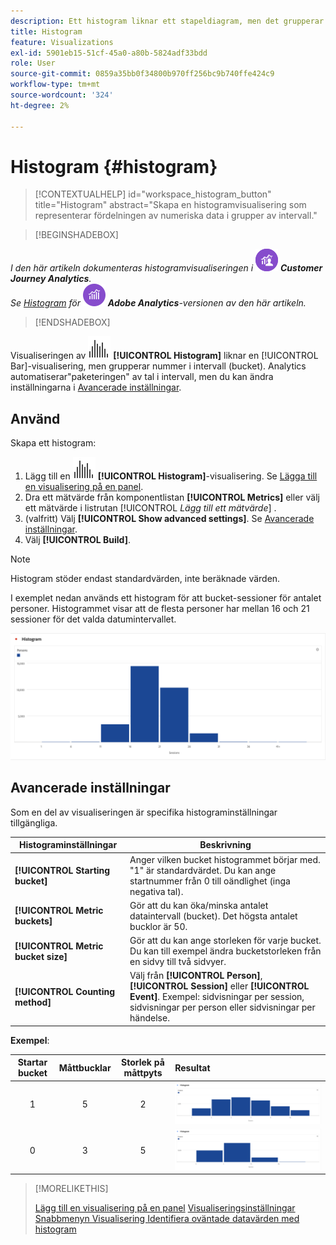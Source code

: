 ```yaml
---
description: Ett histogram liknar ett stapeldiagram, men det grupperar nummer i intervall (intervall).
title: Histogram
feature: Visualizations
exl-id: 5901eb15-51cf-45a0-a80b-5824adf33bdd
role: User
source-git-commit: 0859a35bb0f34800b970ff256bc9b740ffe424c9
workflow-type: tm+mt
source-wordcount: '324'
ht-degree: 2%

---
```


# Histogram {#histogram}

<!-- markdownlint-disable MD034 -->

>[!CONTEXTUALHELP]
>id="workspace_histogram_button"
>title="Histogram"
>abstract="Skapa en histogramvisualisering som representerar fördelningen av numeriska data i grupper av intervall."

<!-- markdownlint-enable MD034 -->


>[!BEGINSHADEBOX]

_I den här artikeln dokumenteras histogramvisualiseringen i_ ![CustomerJourneyAnalytics](/help/assets/icons/CustomerJourneyAnalytics.svg) _**Customer Journey Analytics**._<br/>_Se [Histogram](https://experienceleague.adobe.com/en/docs/analytics/analyze/analysis-workspace/visualizations/histogram) för_ ![AdobeAnalytics](/help/assets/icons/AdobeAnalytics.svg) _**Adobe Analytics**-versionen av den här artikeln._

>[!ENDSHADEBOX]


Visualiseringen av ![histogrammet](/help/assets/icons/Histogram.svg) **[!UICONTROL Histogram]** liknar en [!UICONTROL Bar]-visualisering, men grupperar nummer i intervall (bucket). Analytics automatiserar&quot;paketeringen&quot; av tal i intervall, men du kan ändra inställningarna i [Avancerade inställningar](#advanced-settings).

## Använd

Skapa ett histogram:

1. Lägg till en ![histogram](/help/assets/icons/Histogram.svg) **[!UICONTROL Histogram]**-visualisering. Se [Lägga till en visualisering på en panel](freeform-analysis-visualizations.md#add-visualizations-to-a-panel).
1. Dra ett mätvärde från komponentlistan **[!UICONTROL Metrics]** eller välj ett mätvärde i listrutan [!UICONTROL *Lägg till ett mätvärde*] .
1. (valfritt) Välj **[!UICONTROL Show advanced settings]**. Se [Avancerade inställningar](#advanced-settings).
1. Välj **[!UICONTROL Build]**.

>[!NOTE]
>
>Histogram stöder endast standardvärden, inte beräknade värden.

I exemplet nedan används ett histogram för att bucket-sessioner för antalet personer. Histogrammet visar att de flesta personer har mellan 16 och 21 sessioner för det valda datumintervallet.

![Histogram](assets/histogram.png)

## Avancerade inställningar

Som en del av visualiseringen är specifika histograminställningar tillgängliga.

| Histograminställningar | Beskrivning |
|---|---|
| **[!UICONTROL Starting bucket]** | Anger vilken bucket histogrammet börjar med. &quot;1&quot; är standardvärdet. Du kan ange startnummer från 0 till oändlighet (inga negativa tal). |
| **[!UICONTROL Metric buckets]** | Gör att du kan öka/minska antalet dataintervall (bucket). Det högsta antalet bucklor är 50. |
| **[!UICONTROL Metric bucket size]** | Gör att du kan ange storleken för varje bucket. Du kan till exempel ändra bucketstorleken från en sidvy till två sidvyer. |
| **[!UICONTROL Counting method]** | Välj från **[!UICONTROL Person]**, **[!UICONTROL Session]** eller **[!UICONTROL Event]**. Exempel: sidvisningar per session, sidvisningar per person eller sidvisningar per händelse. |

<!--Russ or Meike - Check Hit Type link above. -->

**Exempel**:

| Startar bucket | Måttbucklar | Storlek på måttpyts | Resultat |
|:----:|:--:|:--:|:--|
| 1 | 5 | 2 | ![Histogram, med startintervall 1, metriska bucket 5, metrisk bucketstorlek 2](assets/histogram-1-5-2.png) |
| 0 | 3 | 5 | ![Histogram, med startintervall 0, metriska intervall 3, metrisk bucket 5](assets/histogram-0-3-5.png) |

>[!MORELIKETHIS]
>
>[Lägg till en visualisering på en panel](/help/analysis-workspace/visualizations/freeform-analysis-visualizations.md#add-visualizations-to-a-panel)
>[Visualiseringsinställningar](/help/analysis-workspace/visualizations/freeform-analysis-visualizations.md#settings)
>[Snabbmenyn Visualisering ](/help/analysis-workspace/visualizations/freeform-analysis-visualizations.md#context-menu)
>[Identifiera oväntade datavärden med histogram ](https://experienceleaguecommunities.adobe.com/t5/adobe-analytics-blogs/using-histograms-to-identify-unexpected-data-values/ba-p/596168)

